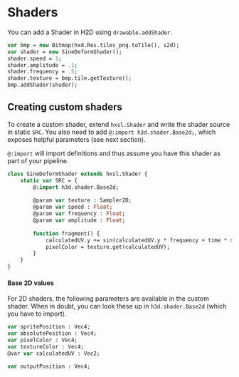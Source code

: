 # Shaders

You can add a Shader in H2D using `drawable.addShader`.

```haxe
var bmp = new Bitmap(hxd.Res.tiles_png.toTile(), s2d);
var shader = new SineDeformShader();
shader.speed = 1;
shader.amplitude = .1;
shader.frequency = .5;
shader.texture = bmp.tile.getTexture();
bmp.addShader(shader);
```

## Creating custom shaders

To create a custom shader, extend `hxsl.Shader` and write the shader source in static `SRC`.
You also need to add `@:import h3d.shader.Base2d;`, which exposes helpful parameters (see next section).

`@:import` will import definitions and thus assume you have this shader as part of your pipeline.

```haxe
class SineDeformShader extends hxsl.Shader {
	static var SRC = {
		@:import h3d.shader.Base2d;
		
		@param var texture : Sampler2D;
		@param var speed : Float;
		@param var frequency : Float;
		@param var amplitude : Float;
		
		function fragment() {
			calculatedUV.y += sin(calculatedUV.y * frequency + time * speed) * amplitude; // wave deform
			pixelColor = texture.get(calculatedUV);
		}
	}
}
```

#### Base 2D values 

For 2D shaders, the following parameters are available in the custom shader. 
When in doubt, you can look these up in `h3d.shader.Base2d` (which you have to import).

```haxe
var spritePosition : Vec4;
var absolutePosition : Vec4;
var pixelColor : Vec4;
var textureColor : Vec4;
@var var calculatedUV : Vec2;

var outputPosition : Vec4;
```
